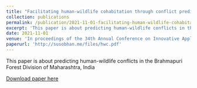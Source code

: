 ```yaml
---
title: "Facilitating human-wildlife cohabitation through conflict prediction"
collection: publications
permalink: /publication/2021-11-01-facilitating-human-wildlife-cohabitation-through-conflict-prediction
excerpt: 'This paper is about predicting human-wildlife conflicts in the Brahmapuri Forest Division of Maharashtra, India'
date: 2021-11-01
venue: 'In proceedings of the 34th Annual Conference on Innovative Applications of Artificial Intelligence (IAAI), 2022'
paperurl: 'http://susobhan.me/files/hwc.pdf'
---
```

This paper is about predicting human-wildlife conflicts in the Brahmapuri Forest Division of Maharashtra, India

[Download paper here](http://susobhan.me/files/hwc.pdf)
